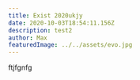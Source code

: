 ```yaml
---
title: Exist 2020ukjy
date: 2020-10-03T18:54:11.156Z
description: test2
author: Max
featuredImage: ../../assets/evo.jpg
---
```

ftjfgnfg